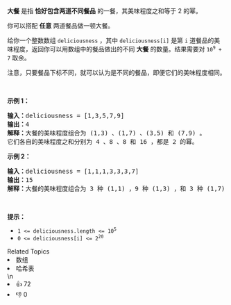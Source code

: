 <p><strong>大餐</strong> 是指 <strong>恰好包含两道不同餐品</strong> 的一餐，其美味程度之和等于 2 的幂。</p>

<p>你可以搭配 <strong>任意</strong> 两道餐品做一顿大餐。</p>

<p>给你一个整数数组 <code>deliciousness</code> ，其中 <code>deliciousness[i]</code> 是第 <code>i<sup>​​​​​​</sup>​​​​</code>​​​​ 道餐品的美味程度，返回你可以用数组中的餐品做出的不同 <strong>大餐</strong> 的数量。结果需要对 <code>10<sup>9</sup> + 7</code> 取余。</p>

<p>注意，只要餐品下标不同，就可以认为是不同的餐品，即便它们的美味程度相同。</p>

<p> </p>

<p><strong>示例 1：</strong></p>

<pre>
<strong>输入：</strong>deliciousness = [1,3,5,7,9]
<strong>输出：</strong>4
<strong>解释：</strong>大餐的美味程度组合为 (1,3) 、(1,7) 、(3,5) 和 (7,9) 。
它们各自的美味程度之和分别为 4 、8 、8 和 16 ，都是 2 的幂。
</pre>

<p><strong>示例 2：</strong></p>

<pre>
<strong>输入：</strong>deliciousness = [1,1,1,3,3,3,7]
<strong>输出：</strong>15
<strong>解释：</strong>大餐的美味程度组合为 3 种 (1,1) ，9 种 (1,3) ，和 3 种 (1,7) 。</pre>

<p> </p>

<p><strong>提示：</strong></p>

<ul>
	<li><code>1 <= deliciousness.length <= 10<sup>5</sup></code></li>
	<li><code>0 <= deliciousness[i] <= 2<sup>20</sup></code></li>
</ul>
<div><div>Related Topics</div><div><li>数组</li><li>哈希表</li></div></div>\n<div><li>👍 72</li><li>👎 0</li></div>